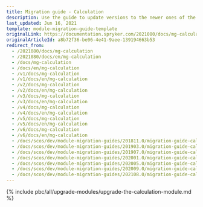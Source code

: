 ```yaml
---
title: Migration guide - Calculation
description: Use the guide to update versions to the newer ones of the Calculation module.
last_updated: Jun 16, 2021
template: module-migration-guide-template
originalLink: https://documentation.spryker.com/2021080/docs/mg-calculation
originalArticleId: a8b72f36-be06-4e41-9aee-139194663b53
redirect_from:
  - /2021080/docs/mg-calculation
  - /2021080/docs/en/mg-calculation
  - /docs/mg-calculation
  - /docs/en/mg-calculation
  - /v1/docs/mg-calculation
  - /v1/docs/en/mg-calculation
  - /v2/docs/mg-calculation
  - /v2/docs/en/mg-calculation
  - /v3/docs/mg-calculation
  - /v3/docs/en/mg-calculation
  - /v4/docs/mg-calculation
  - /v4/docs/en/mg-calculation
  - /v5/docs/mg-calculation
  - /v5/docs/en/mg-calculation
  - /v6/docs/mg-calculation
  - /v6/docs/en/mg-calculation
  - /docs/scos/dev/module-migration-guides/201811.0/migration-guide-calculation.html
  - /docs/scos/dev/module-migration-guides/201903.0/migration-guide-calculation.html
  - /docs/scos/dev/module-migration-guides/201907.0/migration-guide-calculation.html
  - /docs/scos/dev/module-migration-guides/202001.0/migration-guide-calculation.html
  - /docs/scos/dev/module-migration-guides/202005.0/migration-guide-calculation.html
  - /docs/scos/dev/module-migration-guides/202009.0/migration-guide-calculation.html
  - /docs/scos/dev/module-migration-guides/202108.0/migration-guide-calculation.html
---
```


{% include pbc/all/upgrade-modules/upgrade-the-calculation-module.md %} <!-- To edit, see /_includes/pbc/all/upgrade-modules/upgrade-the-calculation-module.md -->

